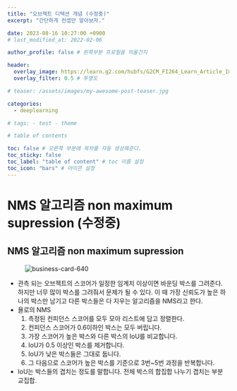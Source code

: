 ```yaml
---
title: "오브젝트 디텍션 개념 (수정중)"
excerpt: "간단하게 컨셉만 알아보자."

date: 2023-08-16 10:27:00 +0900
# last_modified_at: 2022-02-06

author_profile: false # 왼쪽부분 프로필을 띄울건지

header:
  overlay_image: https://learn.g2.com/hubfs/G2CM_FI264_Learn_Article_Images_%5BObject_detection%5D_V1a.png
  overlay_filter: 0.5 # 투명도

# teaser: /assets/images/my-awesome-post-teaser.jpg

categories:
  - deeplearning

# tags: - test - theme

# table of contents

toc: false # 오른쪽 부분에 목차를 자동 생성해준다.
toc_sticky: false
toc_label: "table of content" # toc 이름 설정
toc_icon: "bars" # 아이콘 설정
---
```


# NMS 알고리즘 non maximum supression (수정중)

## NMS 알고리즘 non maximum supression

<figure class="half">
<img src="https://wikidocs.net/images/page/142645/NMS.png" alt="business-card-640" border="0">
</figure>

- 관측 되는 오브젝트의 스코어가 일정한 임계치 이상이면 바운딩 박스를 그려준다. 하지만 너무 많이 박스를 그려줘서 문제가 될 수 있다. 이 때 가장 신뢰도가 높은 하나의 박스만 남기고 다른 박스들은 다 지우는 알고리즘을 NMS라고 한다.
- 욜로의 NMS
  1. 측정된 컨피던스 스코어를 모두 모아 리스트에 담고 정렬한다.
  2. 컨피던스 스코어가 0.6이하인 박스는 모두 버립니다.
  3. 가장 스코어가 높은 박스와 다른 박스의 IoU를 비교합니다.
  4. IoU가 0.5 이상인 박스를 제거합니다.
  5. IoU가 낮은 박스들은 그대로 둡니다.
  6. 그 다음으로 스코어가 높은 박스를 기준으로 3번~5번 과정을 반복합니다.
- IoU는 박스들의 겹치는 정도를 말합니다. 전체 박스의 합집합 나누기 겹치는 부분 교집합.
